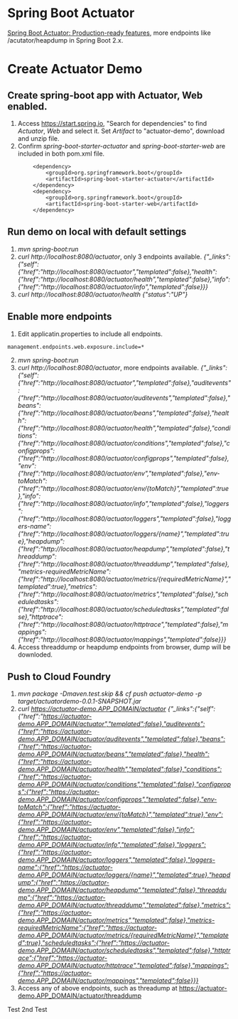 # Spring Boot Actuator
[Spring Boot Actuator: Production-ready features](https://docs.spring.io/spring-boot/docs/current/reference/html/production-ready-endpoints.html#production-ready-endpoints-exposing-endpoints), more endpoints like /acutator/heapdump in Spring Boot 2.x. 
# Create Actuator Demo
## Create spring-boot app with Actuator, Web enabled.
1. Access https://start.spring.io, "Search for dependencies" to find *Actuator*, *Web* and select it. Set *Artifact* to "actuator-demo", download and unzip file. 
3. Confirm *spring-boot-starter-actuator* and *spring-boot-starter-web* are included in both pom.xml file. 
```
		<dependency>
			<groupId>org.springframework.boot</groupId>
			<artifactId>spring-boot-starter-actuator</artifactId>
		</dependency>
		<dependency>
			<groupId>org.springframework.boot</groupId>
			<artifactId>spring-boot-starter-web</artifactId>
		</dependency>
```
## Run demo on local with default settings
1. *mvn spring-boot:run*
2. *curl http://localhost:8080/actuator*, only 3 endpoints available. 
*{"_links":{"self":{"href":"http://localhost:8080/actuator","templated":false},"health":{"href":"http://localhost:8080/actuator/health","templated":false},"info":{"href":"http://localhost:8080/actuator/info","templated":false}}}*
3. *curl http://localhost:8080/actuator/health*
*{"status":"UP"}*

## Enable more endpoints
1. Edit applicatin.properties to include all endpoints.
```
management.endpoints.web.exposure.include=*
```
2. *mvn spring-boot:run*
3. *curl http://localhost:8080/actuator*, more endpoints available.
*{"_links":{"self":{"href":"http://localhost:8080/actuator","templated":false},"auditevents":{"href":"http://localhost:8080/actuator/auditevents","templated":false},"beans":{"href":"http://localhost:8080/actuator/beans","templated":false},"health":{"href":"http://localhost:8080/actuator/health","templated":false},"conditions":{"href":"http://localhost:8080/actuator/conditions","templated":false},"configprops":{"href":"http://localhost:8080/actuator/configprops","templated":false},"env":{"href":"http://localhost:8080/actuator/env","templated":false},"env-toMatch":{"href":"http://localhost:8080/actuator/env/{toMatch}","templated":true},"info":{"href":"http://localhost:8080/actuator/info","templated":false},"loggers":{"href":"http://localhost:8080/actuator/loggers","templated":false},"loggers-name":{"href":"http://localhost:8080/actuator/loggers/{name}","templated":true},"heapdump":{"href":"http://localhost:8080/actuator/heapdump","templated":false},"threaddump":{"href":"http://localhost:8080/actuator/threaddump","templated":false},"metrics-requiredMetricName":{"href":"http://localhost:8080/actuator/metrics/{requiredMetricName}","templated":true},"metrics":{"href":"http://localhost:8080/actuator/metrics","templated":false},"scheduledtasks":{"href":"http://localhost:8080/actuator/scheduledtasks","templated":false},"httptrace":{"href":"http://localhost:8080/actuator/httptrace","templated":false},"mappings":{"href":"http://localhost:8080/actuator/mappings","templated":false}}}*
4. Access threaddump or heapdump endpoints from browser, dump will be downloded.
## Push to Cloud Foundry
1. *mvn package -Dmaven.test.skip && cf push actuator-demo -p target/actuatordemo-0.0.1-SNAPSHOT.jar* 
2. *curl https://actuator-demo.APP_DOMAIN/actuator*
*{"_links":{"self":{"href":"https://actuator-demo.APP_DOMAIN/actuator","templated":false},"auditevents":{"href":"https://actuator-demo.APP_DOMAIN/actuator/auditevents","templated":false},"beans":{"href":"https://actuator-demo.APP_DOMAIN/actuator/beans","templated":false},"health":{"href":"https://actuator-demo.APP_DOMAIN/actuator/health","templated":false},"conditions":{"href":"https://actuator-demo.APP_DOMAIN/actuator/conditions","templated":false},"configprops":{"href":"https://actuator-demo.APP_DOMAIN/actuator/configprops","templated":false},"env-toMatch":{"href":"https://actuator-demo.APP_DOMAIN/actuator/env/{toMatch}","templated":true},"env":{"href":"https://actuator-demo.APP_DOMAIN/actuator/env","templated":false},"info":{"href":"https://actuator-demo.APP_DOMAIN/actuator/info","templated":false},"loggers":{"href":"https://actuator-demo.APP_DOMAIN/actuator/loggers","templated":false},"loggers-name":{"href":"https://actuator-demo.APP_DOMAIN/actuator/loggers/{name}","templated":true},"heapdump":{"href":"https://actuator-demo.APP_DOMAIN/actuator/heapdump","templated":false},"threaddump":{"href":"https://actuator-demo.APP_DOMAIN/actuator/threaddump","templated":false},"metrics":{"href":"https://actuator-demo.APP_DOMAIN/actuator/metrics","templated":false},"metrics-requiredMetricName":{"href":"https://actuator-demo.APP_DOMAIN/actuator/metrics/{requiredMetricName}","templated":true},"scheduledtasks":{"href":"https://actuator-demo.APP_DOMAIN/actuator/scheduledtasks","templated":false},"httptrace":{"href":"https://actuator-demo.APP_DOMAIN/actuator/httptrace","templated":false},"mappings":{"href":"https://actuator-demo.APP_DOMAIN/actuator/mappings","templated":false}}}*
3. Access any of above endpoints, such as threadump at https://actuator-demo.APP_DOMAIN/actuator/threaddump


Test
2nd Test
